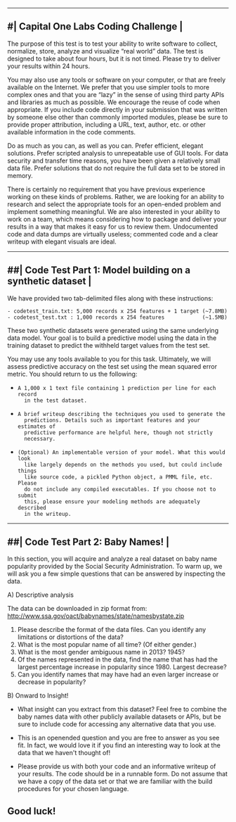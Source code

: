 --------------------------------------------------------------------------------
#|                  Capital One Labs Coding Challenge                           | 
--------------------------------------------------------------------------------
The purpose of this test is to test your ability to write software to collect, 
normalize, store, analyze and visualize “real world” data. The test is designed 
to take about four hours, but it is not timed. Please try to deliver your 
results within 24 hours.

You may also use any tools or software on your computer, or that are freely 
available on the Internet. We prefer that you use simpler tools to more complex 
ones and that you are “lazy” in the sense of using third party APIs and 
libraries as much as possible. We encourage the reuse of code when appropriate. 
If you include code directly in your submission that was written by someone else 
other than commonly imported modules, please be sure to provide proper 
attribution, including a URL, text, author, etc. or other available information
in the code comments.

Do as much as you can, as well as you can. Prefer efficient, elegant solutions. 
Prefer scripted analysis to unrepeatable use of GUI tools. For data security and
transfer time reasons, you have been given a relatively small data file. Prefer 
solutions that do not require the full data set to be stored in memory.

There is certainly no requirement that you have previous experience working on 
these kinds of problems. Rather, we are looking for an ability to research and 
select the appropriate tools for an open-ended problem and implement something 
meaningful. We are also interested in your ability to work on a team, which 
means considering how to package and deliver your results in a way that makes 
it easy for us to review them. Undocumented code and data dumps are virtually 
useless; commented code and a clear writeup with elegant visuals are ideal. 


--------------------------------------------------------------------------------
##|         Code Test Part 1: Model building on a synthetic dataset              | 
--------------------------------------------------------------------------------

We have provided two tab-delimited files along with these instructions:

    - codetest_train.txt: 5,000 records x 254 features + 1 target (~7.8MB)
    - codetest_test.txt : 1,000 records x 254 features            (~1.5MB)

These two synthetic datasets were generated using the same underlying data 
model. Your goal is to build a predictive model using the data in the training 
dataset to predict the withheld target values from the test set. 

You may use any tools available to you for this task. Ultimately, we will
assess predictive accuracy on the test set using the mean squared error metric.
You should return to us the following:

-     A 1,000 x 1 text file containing 1 prediction per line for each record
        in the test dataset.

-     A brief writeup describing the techniques you used to generate the
        predictions. Details such as important features and your estimates of 
        predictive performance are helpful here, though not strictly 
        necessary.

-     (Optional) An implementable version of your model. What this would look
        like largely depends on the methods you used, but could include things
        like source code, a pickled Python object, a PMML file, etc. Please
        do not include any compiled executables. If you choose not to submit
        this, please ensure your modeling methods are adequately described 
        in the writeup.


--------------------------------------------------------------------------------
##|                       Code Test Part 2: Baby Names!                          |
--------------------------------------------------------------------------------

In this section, you will acquire and analyze a real dataset on baby name 
popularity provided by the Social Security Administration. To warm up, we will 
ask you a few simple questions that can be answered by inspecting the data.

A) Descriptive analysis

The data can be downloaded in zip format from:
http://www.ssa.gov/oact/babynames/state/namesbystate.zip

1.  Please describe the format of the data files. Can you identify any 
    limitations or distortions of the data?
2.  What is the most popular name of all time? (Of either gender.)
3.  What is the most gender ambiguous name in 2013? 1945?
4.  Of the names represented in the data, find the name that has had the largest 
    percentage increase in popularity since 1980. Largest decrease?
5.  Can you identify names that may have had an even larger increase or decrease 
    in popularity?


B) Onward to Insight!

- What insight can you extract from this dataset? Feel free to combine the baby 
names data with other publicly available datasets or APIs, but be sure to include 
code for accessing any alternative data that you use.

- This is an open­ended question and you are free to answer as you see fit. In 
fact, we would love it if you find an interesting way to look at the data that 
we haven't thought of! 

- Please provide us with both your code and an informative write­up of your 
results. The code should be in a runnable form. Do not assume that we have a 
copy of the data set or that we are familiar with the build procedures for your 
chosen language.

##                                  Good luck!
